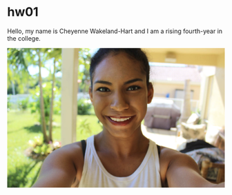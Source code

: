 # hw01
Hello, my name is Cheyenne Wakeland-Hart and I am a rising fourth-year in the college. 

![Image of me](https://github.com/cheyennewh/hw01/blob/master/selfie.png)
